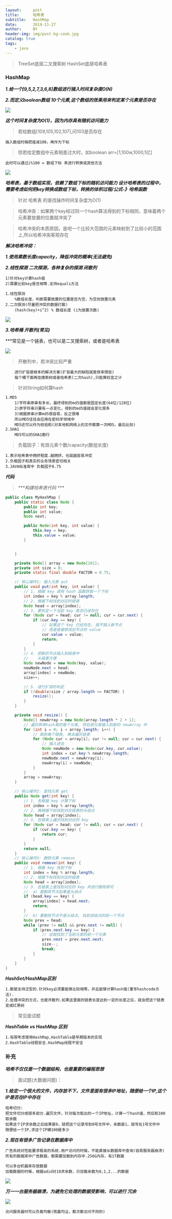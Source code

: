 ```yaml
---
layout:     post
title:      哈希表
subtitle:   HashMap
date:       2019-11-27
author:     BY
header-img: img/post-bg-cook.jpg
catalog: true
tags:
    - java
---
```


> TreeSet底层二叉搜索树 HashSet底层哈希表

### HashMap

***1.给一个[9,5,2,7,3,6,8]数组进行插入时间复杂度O(N)***

***2.而定义boolean数组 10个元素,这个数组的效果用来判定某个元素是否存在***

![](https://github.com/q1206271031/photo/raw/master/%E5%93%88%E5%B8%8C%E8%A1%A8/10%E4%B8%AA%E5%85%83%E7%B4%A0.png)

***这个时间复杂度为O(1)，因为内存具有随机访问能力***

> 若给数组[109,105,102,107],问103是否存在

    插入数组时候把值减100，再作为下标

> 但若给定数组中元素相差过大时，如boolean arr=[1,100w,1000,1亿]

    此时可以通过i%100 = 数组下标 来进行转换或其他方法
    
![](https://github.com/q1206271031/photo/raw/master/%E5%93%88%E5%B8%8C%E8%A1%A8/%E5%93%88%E5%B8%8C%E5%87%BD%E6%95%B0.png)    

***哈希表，基于数组实现，依赖了数组下标的随机访问能力
设计哈希表的过程中，需要考虑如何把key转换成数组下标，转换的体积过程/公式-》哈希函数***

> 针对 哈希表 的查找操作时间复杂度为O(1)

> 哈希冲突：如果两个key经过同一个hash算法得到的下标相同，意味着两个元素要放置的位置就冲突了

> 哈希冲突的本质原因，是吧一个比较大范围的元素映射到了比较小的范围上,所以哈希冲突客观存在

***解决哈希冲突：***
  
___1.使用素数长度capacity，降低冲突的概率(无法避免)___

___2.线性探测 二次探测，各种复杂的探测 闭散列___

    1)针对key计算hash值
    2)需要比较key是否相等.支持equals方法
        
    1.线性探测
        %数组长度，判断需要放置的位置是否为空，为空则放置元素    
    2.二次探测(尽量把冲突的数据打散)
        (hash(key)+i^2) % 数组长度 (i为放置次数)
        
![](https://github.com/q1206271031/photo/raw/master/%E5%93%88%E5%B8%8C%E8%A1%A8/%E7%BA%BF%E6%80%A7%E6%8E%A2%E6%B5%8B.png)        

___3.哈希桶 开散列(常见)___

***常见是一个链表，也可以是二叉搜索树，或者是哈希表

![](https://github.com/q1206271031/photo/raw/master/%E5%93%88%E5%B8%8C%E8%A1%A8/%E5%93%88%E5%B8%8C%E6%A1%B6.png)    

> 开散列中，若冲突比较严重

        进行扩容是根本的解决方案(扩容最大的缺陷就是效率很低)
        每个桶下面再挂搜索树或者哈希表(二次hash),只能算权宜之计

> 针对String如何算hash

    1.MD5
        1)字符串原串有多长，最终得到的md5值都是固定长度(64位/128位)
        2)原字符串只要有一点变化，得到的md5值就会变化很多
        3)根据原串计算md5很容易，反之很难
        所以MD5往往会应用在密码学领域中
        MD5还可以作为校验和(对本地和网络上的文件都算一次MD5，最后比较)
    2.SHA1
        MD5可以的SHA1都行
        
> 负载因子：有效元素个数/capacity(数组长度)

    1.表示哈希表中拥挤程度.越拥挤，也就越容易冲突
    2.负载因子和真实的业务场景密切相关
    3.JAVA标准库中 负载因子0.75

***代码***

> _***构建哈希表代码 ***_

```java
public class MyHashMap {
    public static class Node {
        public int key;
        public int value;
        Node next;

        public Node(int key, int value) {
            this.key = key;
            this.value = value;
        }


    }

    private Node[] array = new Node[101];
    private int size = 0;
    private static final double FACTOR = 0.75;

    // 核心操作1: 插入元素 put
    public void put(int key, int value) {
        // 1. 根据 key 调用 hash 函数获取一个下标
        int index = key % array.length;
        // 2. 根据下标找到对应的链表
        Node head = array[index];
        // 3. 要判定一下当前 key 是否已经存在
        for (Node cur = head; cur != null; cur = cur.next) {
            if (cur.key == key) {
                // 如果这个 key 已经存在, 就不插入新节点
                // 而是直接修改旧节点的 value
                cur.value = value;
                return;
            }
        }
        // 4. 把新的节点插入到链表中
        //    头插更方便
        Node newNode = new Node(key, value);
        newNode.next = head;
        array[index] = newNode;
        size++;

        // 5. 进行扩容的判定
        if ((double)size / array.length >= FACTOR) {
            resize();
        }
    }

    private void resize() {
        Node[] newArray = new Node[array.length * 2 + 1];
        // 遍历原来hash表的每个元素, 然后把元素插入到新的 newArray 中
        for (int i = 0; i < array.length; i++) {
            // 取到每个链表, 再去遍历链表
            for (Node cur = array[i]; cur != null; cur = cur.next) {
                // 插入进去
                Node newNode = new Node(cur.key, cur.value);
                int index = cur.key % newArray.length;
                newNode.next = newArray[i];
                newArray[i] = newNode;
            }
        }
        array = newArray;
    }

    // 核心操作2: 查找元素 get
    public Node get(int key) {
        // 1. 先根据 key 计算下标
        int index = key % array.length;
        // 2. 再根据下标找到对应链表的头结点
        Node head = array[index];
        // 3. 在链表上遍历找到对应的 key
        for (Node cur = head; cur != null; cur = cur.next) {
            if (cur.key == key) {
                return cur;
            }
        }
        return null;
    }
    // 核心操作3: 删除元素 remove
    public void remove(int key) {
        // 1. 根据 key 找到下标
        int index = key % array.length;
        // 2. 根据下标找到对应的链表
        Node head = array[index];
        // 3. 在链表上查找到对应的 key 并进行删除即可
        //  a) 要删除节点如果是头结点
        if (head.key == key) {
            array[index] = head.next;
            return;
        }
        //  b) 要删除节点不是头结点, 找到该结点的前一个节点
        Node prev = head;
        while (prev != null && prev.next != null) {
            if (prev.next.key == key) {
                // 这就找到了当前元素的前一个元素
                prev.next = prev.next.next;
                size--;
                break;
            }
        }
    }
}

```

***HashSet/HashMap区别***

    1.都是支持泛型的.针对key必须要能够比较相等，并且能够计算hash值(重写hashcode方法).
    2.处理冲突的方式，也是开散列.如果这里面的链表长度达到一定的长度之后，就会把这个链表变成红黑树
    
> 常见面试题    
    
***HashTable vs HashMap 区别***

    1.有限考虑使用HashMap,HashTable是早期版本的实现
    2.HashTable线程安全.HashMap线程不安全

### 补充

***哈希不仅仅是一个数据结构，也是重要的编程思想***

> 面试题(大数据问题)：

***1.给定一个很大的文件，内存放不下，文件里面有很多IP地址，随便给一个IP,这个IP是否在IP中存在***

    哈希切分:
    把文件切分成很多部分.遍历文件，针对每次取出的一个IP地址，计算一个hash值，然后和100取余数
    如果这个IP求余数之后结果是0，就把这个记录写到0号文件中，余数是1，就写在1号文件中
    随便给一个IP,求这个IP模100是多少

***2.现在有很多广告记录在数据库中***

    广告系统对性能要求极高的系统.用户访问的时候，不能直接从数据库中查询(容易服务器崩溃)
    所有的数据库中广告数据，都需要加载到内存中.256G内存，有1T数据

    可以多台机器来存放数据
    加载数据的时候，根据adid对10求余数，只加载余数为0,1,2...的数据
    
![](https://github.com/q1206271031/photo/raw/master/%E5%93%88%E5%B8%8C%E8%A1%A8/%E6%9C%8D%E5%8A%A1%E5%99%A8%E5%88%87%E5%88%86.png)    

___万一一台服务器崩溃，为避免它处理的数据受影响，可以进行 冗余___

![](https://github.com/q1206271031/photo/raw/master/%E5%93%88%E5%B8%8C%E8%A1%A8/%E6%9C%8D%E5%8A%A1%E5%99%A8%E5%86%97%E4%BD%99.png)

    访问服务器时可以负载均衡(雨露均沾，都次都访问不同的)

